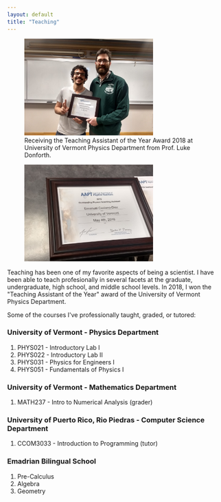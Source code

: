 ```yaml
---
layout: default
title: "Teaching"
---
```


<figure>
<img src="/files/taAwardLuke.jpeg" alt="With Prof. Luke Donforth, receiving the Teaching Assistant of the Year Award 2018 at University of Vermont Physics Department" style="width:300px;height:225px;">
  <figcaption>Receiving the Teaching Assistant of the Year Award 2018 at University of Vermont Physics Department from Prof. Luke Donforth.</figcaption>
</figure>

<figure>
<img src="/files/taAward.jpeg" alt="With Prof. Luke Donforth, receiving the Teaching Assistant of the Year Award 2018 at University of Vermont Physics Department" style="width:300px;height:225px;">
</figure>

Teaching has been one of my favorite aspects of being a scientist. I have been able to teach profesionally in several facets at the graduate, undergraduate, high school, and middle school levels. In 2018, I won the "Teaching Assistant of the Year" award of the University of Vermont Physics Department.

Some of the courses I've professionally taught, graded, or tutored:

### University of Vermont - Physics Department
1. PHYS021 - Introductory Lab I
2. PHYS022 - Introductory Lab II
3. PHYS031 - Physics for Engineers I
4. PHYS051 - Fundamentals of Physics I

### University of Vermont - Mathematics Department
1. MATH237 - Intro to Numerical Analysis (grader)

### University of Puerto Rico, Rio Piedras - Computer Science Department
1. CCOM3033 - Introduction to Programming (tutor)

### Emadrian Bilingual School
1. Pre-Calculus
2. Algebra
3. Geometry
